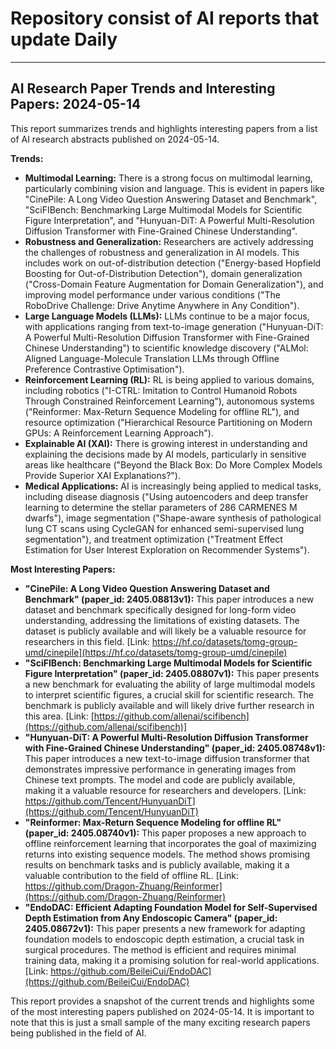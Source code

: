 # Repository consist of AI reports that update Daily
-----------

## AI Research Paper Trends and Interesting Papers: 2024-05-14

This report summarizes trends and highlights interesting papers from a list of AI research abstracts published on 2024-05-14.

**Trends:**

* **Multimodal Learning:** There is a strong focus on multimodal learning, particularly combining vision and language. This is evident in papers like "CinePile: A Long Video Question Answering Dataset and Benchmark", "SciFIBench: Benchmarking Large Multimodal Models for Scientific Figure Interpretation", and "Hunyuan-DiT: A Powerful Multi-Resolution Diffusion Transformer with Fine-Grained Chinese Understanding".
* **Robustness and Generalization:** Researchers are actively addressing the challenges of robustness and generalization in AI models. This includes work on out-of-distribution detection ("Energy-based Hopfield Boosting for Out-of-Distribution Detection"), domain generalization ("Cross-Domain Feature Augmentation for Domain Generalization"), and improving model performance under various conditions ("The RoboDrive Challenge: Drive Anytime Anywhere in Any Condition").
* **Large Language Models (LLMs):** LLMs continue to be a major focus, with applications ranging from text-to-image generation ("Hunyuan-DiT: A Powerful Multi-Resolution Diffusion Transformer with Fine-Grained Chinese Understanding") to scientific knowledge discovery ("ALMol: Aligned Language-Molecule Translation LLMs through Offline Preference Contrastive Optimisation").
* **Reinforcement Learning (RL):** RL is being applied to various domains, including robotics ("I-CTRL: Imitation to Control Humanoid Robots Through Constrained Reinforcement Learning"), autonomous systems ("Reinformer: Max-Return Sequence Modeling for offline RL"), and resource optimization ("Hierarchical Resource Partitioning on Modern GPUs: A Reinforcement Learning Approach").
* **Explainable AI (XAI):** There is growing interest in understanding and explaining the decisions made by AI models, particularly in sensitive areas like healthcare ("Beyond the Black Box: Do More Complex Models Provide Superior XAI Explanations?").
* **Medical Applications:** AI is increasingly being applied to medical tasks, including disease diagnosis ("Using autoencoders and deep transfer learning to determine the stellar parameters of 286 CARMENES M dwarfs"), image segmentation ("Shape-aware synthesis of pathological lung CT scans using CycleGAN for enhanced semi-supervised lung segmentation"), and treatment optimization ("Treatment Effect Estimation for User Interest Exploration on Recommender Systems").

**Most Interesting Papers:**

* **"CinePile: A Long Video Question Answering Dataset and Benchmark" (paper_id: 2405.08813v1):** This paper introduces a new dataset and benchmark specifically designed for long-form video understanding, addressing the limitations of existing datasets. The dataset is publicly available and will likely be a valuable resource for researchers in this field. [Link: https://hf.co/datasets/tomg-group-umd/cinepile](https://hf.co/datasets/tomg-group-umd/cinepile)
* **"SciFIBench: Benchmarking Large Multimodal Models for Scientific Figure Interpretation" (paper_id: 2405.08807v1):** This paper presents a new benchmark for evaluating the ability of large multimodal models to interpret scientific figures, a crucial skill for scientific research. The benchmark is publicly available and will likely drive further research in this area. [Link: [https://github.com/allenai/scifibench](https://github.com/allenai/scifibench)]
* **"Hunyuan-DiT: A Powerful Multi-Resolution Diffusion Transformer with Fine-Grained Chinese Understanding" (paper_id: 2405.08748v1):** This paper introduces a new text-to-image diffusion transformer that demonstrates impressive performance in generating images from Chinese text prompts. The model and code are publicly available, making it a valuable resource for researchers and developers. [Link: https://github.com/Tencent/HunyuanDiT](https://github.com/Tencent/HunyuanDiT)
* **"Reinformer: Max-Return Sequence Modeling for offline RL" (paper_id: 2405.08740v1):** This paper proposes a new approach to offline reinforcement learning that incorporates the goal of maximizing returns into existing sequence models. The method shows promising results on benchmark tasks and is publicly available, making it a valuable contribution to the field of offline RL. [Link: https://github.com/Dragon-Zhuang/Reinformer](https://github.com/Dragon-Zhuang/Reinformer)
* **"EndoDAC: Efficient Adapting Foundation Model for Self-Supervised Depth Estimation from Any Endoscopic Camera" (paper_id: 2405.08672v1):** This paper presents a new framework for adapting foundation models to endoscopic depth estimation, a crucial task in surgical procedures. The method is efficient and requires minimal training data, making it a promising solution for real-world applications. [Link: https://github.com/BeileiCui/EndoDAC](https://github.com/BeileiCui/EndoDAC)

This report provides a snapshot of the current trends and highlights some of the most interesting papers published on 2024-05-14. It is important to note that this is just a small sample of the many exciting research papers being published in the field of AI. 
